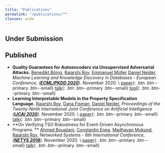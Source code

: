 ```yaml
---
title: "Publications"
permalink: "/publications/""
classes: wide
---
```


## Under Submission



## Published

* **Quality Guarantees for Autoencoders via Unsupervised Adversarial Attacks.**
  [Benedikt Böing](https://www.cs.tu-dortmund.de/nps/de/Home/Personen/B/Boeing__Benedikt.html),
  [Rajarshi Roy](https://people.mpi-sws.org/~rajarshi/),
  [Emmanuel Müller](http://ls9-www.cs.tu-dortmund.de/)
  [Daniel Neider](https://people.mpi-sws.org/~neider/),
  _Machine Learning and Knowledge Discovery in Databases - European Conference,
  ([**ECML/PKDD 2020**](https://2020.splashcon.org/track/splash-2020-oopsla))._
  November 2020. \\
  [paper](/assets/files/oopsla2020/diffstream.pdf){: .btn .btn--primary .btn--small}
  [talk](https://youtu.be/SSwpbJuqSL0){: .btn .btn--primary .btn--small}
  [tool](https://doi.org/10.5281/zenodo.4033001){: .btn .btn--primary .btn--small}
* **Learning Interpretable Models in the Property Specification Language.**
  [Rajarshi Roy](https://www.di.ens.fr/~cezarad/),
  [Dana Fisman](https://www.irif.fr/~cenea/),
  [Daniel Neider](https://people.mpi-sws.org/~burcu/),
  _Proceedings of the Twenty-Ninth International Joint Conference on Artificial Intelligence
  ([**IJCAI 2020**](https://ijcai20.org/))._
  November 2020. \\
  [paper](/assets/files/oopsla2020/consensus-testing.pdf){: .btn .btn--primary .btn--small}
  [talk](https://youtu.be/UwEvq5B5fcw){: .btn .btn--primary .btn--small}
* **On Verifying TSO Robustness for Event-Driven Asynchronous Programs.	**
  [Ahmed Bouajjani](https://www.di.ens.fr/~cezarad/),
  [Constantin Enea](https://www.irif.fr/~cenea/),
  [Madhavan Mukund](https://people.mpi-sws.org/~burcu/),
  [Rajarshi Roy](https://people.mpi-sws.org/~burcu/),
  _Networked Systems - 6th International Conference,
  ([**NETYS 2018**](https://2020.splashcon.org/track/splash-2020-oopsla))._
  November 2020. \\
  [paper](/assets/files/oopsla2020/consensus-testing.pdf){: .btn .btn--primary .btn--small}
  [talk](https://youtu.be/UwEvq5B5fcw){: .btn .btn--primary .btn--small}	